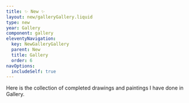 ```yaml
---
title: ✨ New ✨
layout: new/galleryGallery.liquid
type: new
year: Gallery
component: gallery
eleventyNavigation:
  key: NewGalleryGallery
  parent: New
  title: Gallery
  order: 6
navOptions:
  includeSelf: true
---
```


Here is the collection of completed drawings and paintings I have done in Gallery.
